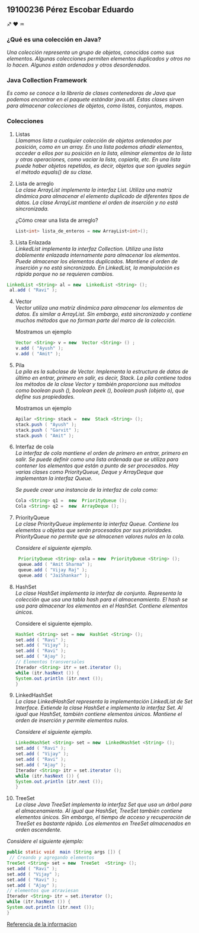 ## 19100236 Pérez Escobar Eduardo  
   :sagittarius:   :hearts:     :aquarius:

 ### ¿Qué es una colección en Java? 
*Una colección representa un grupo de objetos, conocidos como sus elementos. Algunas colecciones permiten elementos duplicados y otros no lo hacen. Algunos están ordenados y otros desordenados.*
 ### Java Collection Framework 
  *Es como se conoce a la librería de clases contenedoras de Java que podemos encontrar en el paquete estándar java.util. Estas clases sirven para almacenar colecciones de objetos, como listas, conjuntos, mapas.*

### Colecciones  
1. Listas  
   *Llamamos lista a cualquier colección de objetos ordenados por posición, como en un array. En una lista podemos añadir elementos, acceder a ellos por su posición en la lista, eliminar elementos de la lista y otras operaciones, como vaciar la lista, copiarla, etc. En una lista puede haber objetos repetidos, es decir, objetos que son iguales según el método equals() de su clase.*

2. Lista de arreglo  
 *La clase ArrayList implementa la interfaz List. Utiliza una matriz dinámica para almacenar el elemento duplicado de diferentes tipos de datos. La clase ArrayList mantiene el orden de inserción y no está sincronizada.*  

   ¿Cómo crear una lista de arreglo?


   ```C# 
   List<int> lista_de_enteros = new ArrayList<int>();
   ```  
3.  Lista Enlazada  
  *LinkedList implementa la interfaz Collection. Utiliza una lista doblemente enlazada internamente para almacenar los elementos. Puede almacenar los elementos duplicados. Mantiene el orden de inserción y no está sincronizado. En LinkedList, la manipulación es rápida porque no se requieren cambios.*
  ``` java
  LinkedList <String> al = new  LinkedList <String> ();  
   al.add ( "Ravi" ); 
   ```  
4. Vector   
  *Vector utiliza una matriz dinámica para almacenar los elementos de datos. Es similar a ArrayList. Sin embargo, está sincronizado y contiene muchos métodos que no forman parte del marco de la colección.*

     Mostramos un ejemplo

   ``` java
   Vector <String> v = new  Vector <String> () ;  
   v.add ( "Ayush" );  
   v.add ( "Amit" ); 
   ```  

4. Pila   
   *La pila es la subclase de Vector. Implementa la estructura de datos de último en entrar, primero en salir, es decir, Stack. La pila contiene todos los métodos de la clase Vector y también proporciona sus métodos como boolean push (), boolean peek (), boolean push (objeto o), que define sus propiedades.*
   
     Mostramos un ejemplo 
   ``` Java
   Apilar <String> stack =  new  Stack <String> ();  
   stack.push ( "Ayush" );  
   stack.push ( "Garvit" );  
   stack.push ( "Amit" );  
   ```  
5. Interfaz de cola  
*La interfaz de cola mantiene el orden de primero en entrar, primero en salir. Se puede definir como una lista ordenada que se utiliza para contener los elementos que están a punto de ser procesados. Hay varias clases como PriorityQueue, Deque y ArrayDeque que implementan la interfaz Queue.*

   *Se puede crear una instancia de la interfaz de cola como:*
    ``` Java
    Cola <String> q1 =  new  PriorityQueue ();  
    Cola <String> q2 =  new  ArrayDeque (); 
   ```  
     
7. PriorityQueue  
   *La clase PriorityQueue implementa la interfaz Queue. Contiene los elementos u objetos que serán procesados ​​por sus prioridades. PriorityQueue no permite que se almacenen valores nulos en la cola.*
 
    *Considere el siguiente ejemplo.*  

   ``` Java
    PriorityQueue <String> cola = new  PriorityQueue <String> ();  
    queue.add ( "Amit Sharma" );  
    queue.add ( "Vijay Raj" );  
    queue.add ( "JaiShankar" );  
   ```  
8.  HashSet  
*La clase HashSet implementa la interfaz de conjunto. Representa la colección que usa una tabla hash para el almacenamiento. El hash se usa para almacenar los elementos en el HashSet. Contiene elementos únicos.*

    Considere el siguiente ejemplo.

      ``` Java
     HashSet <String> set = new  HashSet <String> ();  
     set.add ( "Ravi" );  
     set.add ( "Vijay" );  
     set.add ( "Ravi" );  
     set.add ( "Ajay" );  
     // Elementos transversales  
     Iterador <String> itr = set.iterator ();  
     while (itr.hasNext ()) {  
     System.out.println (itr.next ());  
     }  
    ```  
9. LinkedHashSet    
*La clase LinkedHashSet representa la implementación LinkedList de Set Interface. Extiende la clase HashSet e implementa la interfaz Set. Al igual que HashSet, también contiene elementos únicos. Mantiene el orden de inserción y permite elementos nulos.*

     *Considere el siguiente ejemplo.*
    ``` Java
    LinkedHashSet <String> set = new  LinkedHashSet <String> ();  
    set.add ( "Ravi" );  
    set.add ( "Vijay" );  
    set.add ( "Ravi" );  
    set.add ( "Ajay" );  
    Iterador <String> itr = set.iterator ();  
    while (itr.hasNext ()) {  
    System.out.println (itr.next ());  
    }  
    ```  

10. TreeSet  
  *La clase Java TreeSet implementa la interfaz Set que usa un árbol para el almacenamiento. Al igual que HashSet, TreeSet también contiene elementos únicos. Sin embargo, el tiempo de acceso y recuperación de TreeSet es bastante rápido. Los elementos en TreeSet almacenados en orden ascendente.*

  *Considere el siguiente ejemplo:*
   ``` Java
   public static void  main (String args []) {    
    // Creando y agregando elementos  
   TreeSet <String> set = new  TreeSet  <String> ();  
   set.add ( "Ravi" );  
   set.add ( "Vijay" );  
   set.add ( "Ravi" );  
   set.add ( "Ajay" );  
   // elementos que atraviesan  
   Iterador <String> itr = set.iterator ();  
   while (itr.hasNext ()) {  
   System.out.println (itr.next ());  
   }  
   ```  
[Referencia de la informacion](https://www.javatpoint.com/collections-in-java)








  



    

